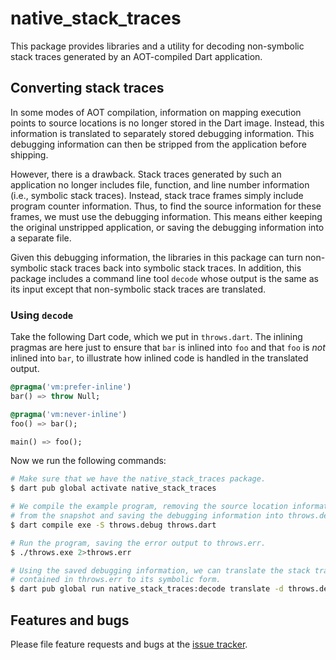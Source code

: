 # native_stack_traces

This package provides libraries and a utility for decoding non-symbolic
stack traces generated by an AOT-compiled Dart application.

## Converting stack traces

In some modes of AOT compilation, information on mapping execution points to
source locations is no longer stored in the Dart image. Instead, this
information is translated to separately stored debugging information.
This debugging information can then be stripped from the application
before shipping.

However, there is a drawback. Stack traces generated by such an application no
longer includes file, function, and line number information (i.e., symbolic
stack traces). Instead, stack trace frames simply include program counter
information. Thus, to find the source information for these frames, we must use
the debugging information. This means either keeping the original unstripped
application, or saving the debugging information into a separate file.

Given this debugging information, the libraries in this package can turn
non-symbolic stack traces back into symbolic stack traces. In addition, this
package includes a command line tool `decode` whose output is the same as its
input except that non-symbolic stack traces are translated.

### Using `decode`

Take the following Dart code, which we put in `throws.dart`. The inlining
pragmas are here just to ensure that `bar` is inlined into `foo` and that `foo`
is _not_ inlined into `bar`, to illustrate how inlined code is handled in the
translated output.

```dart
@pragma('vm:prefer-inline')
bar() => throw Null;

@pragma('vm:never-inline')
foo() => bar();

main() => foo();
```

Now we run the following commands:

```bash
# Make sure that we have the native_stack_traces package.
$ dart pub global activate native_stack_traces

# We compile the example program, removing the source location information
# from the snapshot and saving the debugging information into throws.debug.
$ dart compile exe -S throws.debug throws.dart

# Run the program, saving the error output to throws.err.
$ ./throws.exe 2>throws.err

# Using the saved debugging information, we can translate the stack trace
# contained in throws.err to its symbolic form.
$ dart pub global run native_stack_traces:decode translate -d throws.debug -i throws.err
```

## Features and bugs

Please file feature requests and bugs at the [issue tracker][tracker].

[tracker]: https://github.com/dart-lang/sdk/issues
